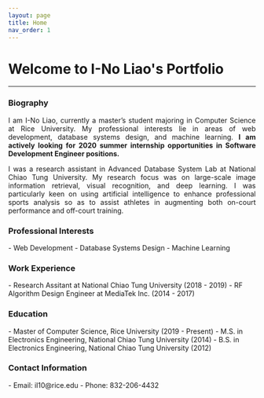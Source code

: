 ```yaml
---
layout: page
title: Home
nav_order: 1
---
```


# Welcome to I-No Liao's Portfolio

---

<h3>Biography</h3>
<p align="justify">
I am I-No Liao, currently a master’s student majoring in Computer Science at Rice University. My professional interests lie in areas of web development, database systems design, and machine learning. <strong>I am actively looking for 2020 summer internship opportunities in Software Development Engineer positions.</strong></p>

<p align="justify">
I was a research assistant in Advanced Database System Lab at National Chiao Tung University. My research focus was on large-scale image information retrieval, visual recognition, and deep learning. I was particularly keen on using artificial intelligence to enhance professional sports analysis so as to assist athletes in augmenting both on-court performance and off-court training.
</p>

<!--
<p align="justify">
In my leisure, I participate  in art activities. Art not only rejuvenates me from work but inspires my creativity, providing great help for my career as a software developer. In various fields of art, I am especially passionate about contemporary arts. I believe that contemporary artists' pursuit is the driving force behind scientific and technological progress. By learning from these pioneers, I expect myself to make human civilization a step forward through developing advanced technologies. As an enthusiastic software engineer, it is my ultimate lifetime mission.
</p>
-->

<h3>Professional Interests</h3>
- Web Development
- Database Systems Design
- Machine Learning

<h3>Work Experience</h3>
- Research Assitant at National Chiao Tung University (2018 - 2019)
- RF Algorithm Design Engineer at MediaTek Inc. (2014 - 2017)

<h3>Education</h3>
- Master of Computer Science, Rice University (2019 - Present)
- M.S. in Electronics Engineering, National Chiao Tung University (2014)
- B.S. in Electronics Engineering, National Chiao Tung University (2012)

<h3>Contact Information</h3>
- Email: il10@rice.edu
- Phone: 832-206-4432
